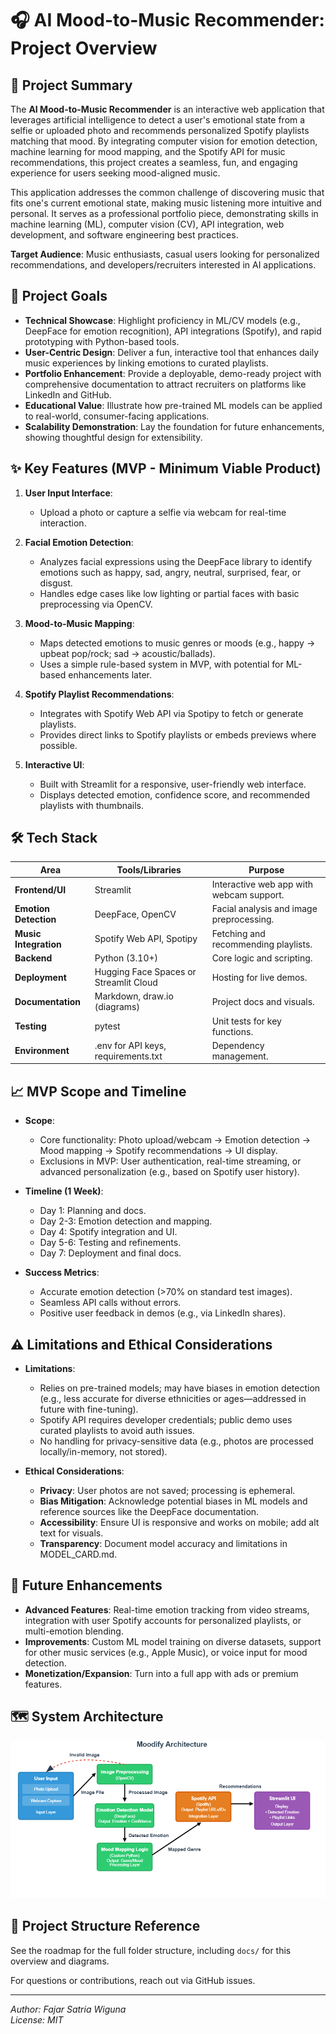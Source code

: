 # 🎧 AI Mood-to-Music Recommender: Project Overview

## 📌 Project Summary

The **AI Mood-to-Music Recommender** is an interactive web application that leverages artificial intelligence to detect a user's emotional state from a selfie or uploaded photo and recommends personalized Spotify playlists matching that mood. By integrating computer vision for emotion detection, machine learning for mood mapping, and the Spotify API for music recommendations, this project creates a seamless, fun, and engaging experience for users seeking mood-aligned music.

This application addresses the common challenge of discovering music that fits one's current emotional state, making music listening more intuitive and personal. It serves as a professional portfolio piece, demonstrating skills in machine learning (ML), computer vision (CV), API integration, web development, and software engineering best practices.

**Target Audience**: Music enthusiasts, casual users looking for personalized recommendations, and developers/recruiters interested in AI applications.

## 🎯 Project Goals

- **Technical Showcase**: Highlight proficiency in ML/CV models (e.g., DeepFace for emotion recognition), API integrations (Spotify), and rapid prototyping with Python-based tools.
- **User-Centric Design**: Deliver a fun, interactive tool that enhances daily music experiences by linking emotions to curated playlists.
- **Portfolio Enhancement**: Provide a deployable, demo-ready project with comprehensive documentation to attract recruiters on platforms like LinkedIn and GitHub.
- **Educational Value**: Illustrate how pre-trained ML models can be applied to real-world, consumer-facing applications.
- **Scalability Demonstration**: Lay the foundation for future enhancements, showing thoughtful design for extensibility.

## ✨ Key Features (MVP - Minimum Viable Product)

1. **User Input Interface**:
   - Upload a photo or capture a selfie via webcam for real-time interaction.

2. **Facial Emotion Detection**:
   - Analyzes facial expressions using the DeepFace library to identify emotions such as happy, sad, angry, neutral, surprised, fear, or disgust.
   - Handles edge cases like low lighting or partial faces with basic preprocessing via OpenCV.

3. **Mood-to-Music Mapping**:
   - Maps detected emotions to music genres or moods (e.g., happy → upbeat pop/rock; sad → acoustic/ballads).
   - Uses a simple rule-based system in MVP, with potential for ML-based enhancements later.

4. **Spotify Playlist Recommendations**:
   - Integrates with Spotify Web API via Spotipy to fetch or generate playlists.
   - Provides direct links to Spotify playlists or embeds previews where possible.

5. **Interactive UI**:
   - Built with Streamlit for a responsive, user-friendly web interface.
   - Displays detected emotion, confidence score, and recommended playlists with thumbnails.

## 🛠️ Tech Stack

| Area                  | Tools/Libraries                          | Purpose |
|-----------------------|------------------------------------------|---------|
| **Frontend/UI**       | Streamlit                                | Interactive web app with webcam support. |
| **Emotion Detection** | DeepFace, OpenCV                         | Facial analysis and image preprocessing. |
| **Music Integration** | Spotify Web API, Spotipy                 | Fetching and recommending playlists. |
| **Backend**           | Python (3.10+)                           | Core logic and scripting. |
| **Deployment**        | Hugging Face Spaces or Streamlit Cloud   | Hosting for live demos. |
| **Documentation**     | Markdown, draw.io (diagrams)             | Project docs and visuals. |
| **Testing**           | pytest                                   | Unit tests for key functions. |
| **Environment**       | .env for API keys, requirements.txt      | Dependency management. |

## 📈 MVP Scope and Timeline

- **Scope**:
  - Core functionality: Photo upload/webcam → Emotion detection → Mood mapping → Spotify recommendations → UI display.
  - Exclusions in MVP: User authentication, real-time streaming, or advanced personalization (e.g., based on Spotify user history).

- **Timeline (1 Week)**:
  - Day 1: Planning and docs.
  - Day 2-3: Emotion detection and mapping.
  - Day 4: Spotify integration and UI.
  - Day 5-6: Testing and refinements.
  - Day 7: Deployment and final docs.

- **Success Metrics**:
  - Accurate emotion detection (>70% on standard test images).
  - Seamless API calls without errors.
  - Positive user feedback in demos (e.g., via LinkedIn shares).

## ⚠️ Limitations and Ethical Considerations

- **Limitations**:
  - Relies on pre-trained models; may have biases in emotion detection (e.g., less accurate for diverse ethnicities or ages—addressed in future with fine-tuning).
  - Spotify API requires developer credentials; public demo uses curated playlists to avoid auth issues.
  - No handling for privacy-sensitive data (e.g., photos are processed locally/in-memory, not stored).

- **Ethical Considerations**:
  - **Privacy**: User photos are not saved; processing is ephemeral.
  - **Bias Mitigation**: Acknowledge potential biases in ML models and reference sources like the DeepFace documentation.
  - **Accessibility**: Ensure UI is responsive and works on mobile; add alt text for visuals.
  - **Transparency**: Document model accuracy and limitations in MODEL_CARD.md.

## 🔮 Future Enhancements

- **Advanced Features**: Real-time emotion tracking from video streams, integration with user Spotify accounts for personalized playlists, or multi-emotion blending.
- **Improvements**: Custom ML model training on diverse datasets, support for other music services (e.g., Apple Music), or voice input for mood detection.
- **Monetization/Expansion**: Turn into a full app with ads or premium features.

## 🗺️ System Architecture

![System Architecture Diagram](docs/architecture.png)

## 📂 Project Structure Reference

See the roadmap for the full folder structure, including `docs/` for this overview and diagrams.

For questions or contributions, reach out via GitHub issues.

---

*Author: Fajar Satria Wiguna*  
*License: MIT*